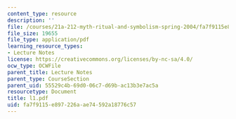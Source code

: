 ```yaml
---
content_type: resource
description: ''
file: /courses/21a-212-myth-ritual-and-symbolism-spring-2004/fa7f9115e897226aae74592a18776c57_l1.pdf
file_size: 19655
file_type: application/pdf
learning_resource_types:
- Lecture Notes
license: https://creativecommons.org/licenses/by-nc-sa/4.0/
ocw_type: OCWFile
parent_title: Lecture Notes
parent_type: CourseSection
parent_uid: 55529c4b-69d0-06c7-d69b-ac13b3e7ac5a
resourcetype: Document
title: l1.pdf
uid: fa7f9115-e897-226a-ae74-592a18776c57
---
```

